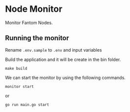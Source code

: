 # Node Monitor

Monitor Fantom Nodes.

## Running the monitor

Rename `.env.sample` to `.env` and input variables

Build the application and it will be create in the bin folder.

```
make build
```

We can start the monitor by using the following commands.

```
monitor start
```

or

```
go run main.go start
```
